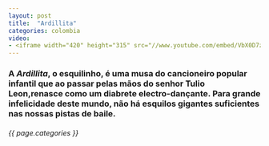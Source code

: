 ```yaml
---
layout: post
title:  "Ardillita"
categories: colombia
video: 
- <iframe width="420" height="315" src="//www.youtube.com/embed/VbX0D7zQTAk" frameborder="0" allowfullscreen></iframe>
---
```


### A *Ardillita*, o esquilinho, é uma musa do cancioneiro popular infantil que ao passar pelas mãos do senhor Tulio Leon,renasce como um diabrete electro-dançante. Para grande infelicidade deste mundo, não há esquilos gigantes  suficientes nas nossas pistas de baile.  
###### {{ page.categories }}
